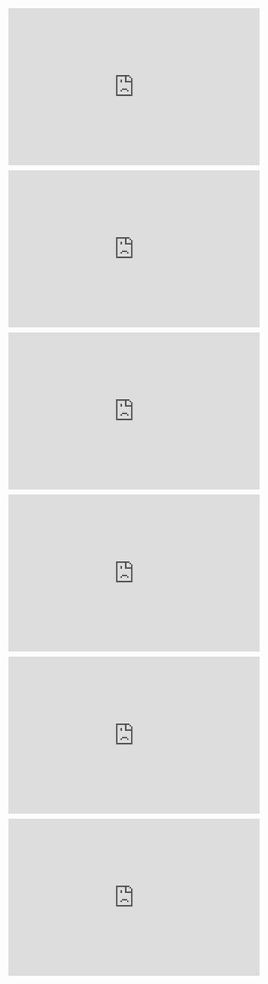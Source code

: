 <div style="display: flex; flex-wrap: wrap; gap: 10px;">
  <iframe width="560" height="315" src="https://www.youtube.com/embed/eUrPYVIVBG0?si=CdQ39JimmEBAwcEA" title="YouTube video player" frameborder="0" allow="accelerometer; autoplay; clipboard-write; encrypted-media; gyroscope; picture-in-picture; web-share" referrerpolicy="strict-origin-when-cross-origin" allowfullscreen></iframe>
  <iframe width="560" height="315" src="https://www.youtube.com/embed/Vs2QQKTYE8Y?si=7CfjE2wS-v63aOQx" title="YouTube video player" frameborder="0" allow="accelerometer; autoplay; clipboard-write; encrypted-media; gyroscope; picture-in-picture; web-share" referrerpolicy="strict-origin-when-cross-origin" allowfullscreen></iframe>
  <iframe width="560" height="315" src="https://www.youtube.com/embed/5gNopShwaU8?si=Dfbr8rOkttOfEdtw" title="YouTube video player" frameborder="0" allow="accelerometer; autoplay; clipboard-write; encrypted-media; gyroscope; picture-in-picture; web-share" referrerpolicy="strict-origin-when-cross-origin" allowfullscreen></iframe>
  <iframe width="560" height="315" src="https://www.youtube.com/embed/ITudgLvzwRg?si=3oqMP2a9nJD4pP7C" title="YouTube video player" frameborder="0" allow="accelerometer; autoplay; clipboard-write; encrypted-media; gyroscope; picture-in-picture; web-share" referrerpolicy="strict-origin-when-cross-origin" allowfullscreen></iframe>
  <iframe width="560" height="315" src="https://www.youtube.com/embed/7B1cF7XukFg?si=6HLjaBDQKnCXFJQb" title="YouTube video player" frameborder="0" allow="accelerometer; autoplay; clipboard-write; encrypted-media; gyroscope; picture-in-picture; web-share" referrerpolicy="strict-origin-when-cross-origin" allowfullscreen></iframe>
  <iframe width="560" height="315" src="https://www.youtube.com/embed/eRXE8Aebp7s?si=E_dlxTWr2Idq6cju" title="YouTube video player" frameborder="0" allow="accelerometer; autoplay; clipboard-write; encrypted-media; gyroscope; picture-in-picture; web-share" referrerpolicy="strict-origin-when-cross-origin" allowfullscreen></iframe>
</div>
